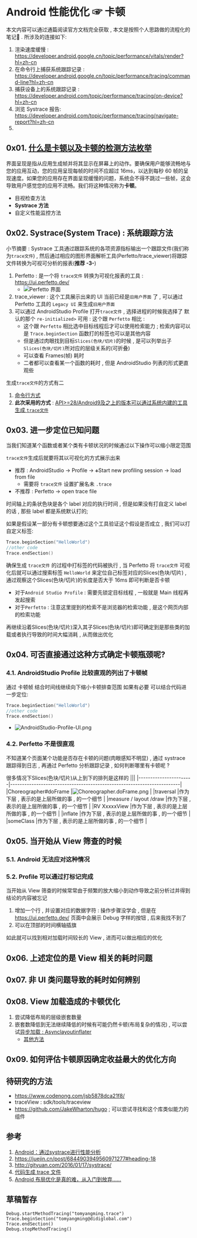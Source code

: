 



# Android 性能优化 ☞ 卡顿

本文内容可以通过通篇阅读官方文档完全获取 , 本文是按照个人思路做的流程化的笔记📒 .
所涉及的连接如下:
1. 渲染速度缓慢 : https://developer.android.google.cn/topic/performance/vitals/render?hl=zh-cn
2. 在命令行上捕获系统跟踪记录 : https://developer.android.google.cn/topic/performance/tracing/command-line?hl=zh-cn
3. 捕获设备上的系统跟踪记录 : https://developer.android.com/topic/performance/tracing/on-device?hl=zh-cn
4. 浏览 Systrace 报告: https://developer.android.com/topic/performance/tracing/navigate-report?hl=zh-cn
5. 



## 0x01. [什么是卡顿以及卡顿的检测方法枚举](https://developer.android.google.cn/topic/performance/vitals/render?hl=zh-cn)

界面呈现是指从应用生成帧并将其显示在屏幕上的动作。要确保用户能够流畅地与您的应用互动，您的应用呈现每帧的时间不应超过 16ms，以达到每秒 60 帧的呈现速度。如果您的应用存在界面呈现缓慢的问题，系统会不得不跳过一些帧，这会导致用户感觉您的应用不流畅。我们将这种情况称为**卡顿**。

- 目视检查方法
- **Systrace 方法**
- 自定义性能监控方法



## 0x02. Systrace(System Trace) : 系统跟踪方法

小节摘要 : Systrace 工具通过跟踪系统的各项资源指标输出一个跟踪文件(我们称为`trace文件`) , 然后通过相应的图形界面解析工具(Perfetto/trace_viewer)将跟踪文件转换为可视可分析的报表(**推荐 -3-**)
1. Perfetto : 是一个将 `trace文件` 转换为可视化报表的工具 : https://ui.perfetto.dev/
    - ![Perfetto 界面](Image/Perfetto_ui.png.png)
2. trace_viewer : 这个工具展示出来的 UI 当前已经是`旧用户界面` 了 , 可以通过 Perfetto 工具的 `Legacy UI` 来生成`旧用户界面`
3. 可以通过 AndroidStudio Profile 打开`trace文件` , 选择进程的时候我选择了 默认的那个 `re-initialized>` 可用 : 这个跟 `Perfetto` 相比 :
    - 这个跟 `Perfetto` 相比选中目标线程后才可以使用检索能力 ; 检索内容可以是 `Trace.beginSection` 函数打的标签也可以是其他内容
    - 但是通过肉眼找到目标`Slices(色块/切片)`的时候 , 是可以列举出子`Slices(色块/切片)`所对应的层级关系的(可折叠)
    - 可以查看 Frames(帧) 耗时 
    - 二者都可以查看某一个函数的耗时 , 但是 AndroidStudio 列表的形式更直观些

生成`trace文件`的方式有二
1. [命令行方式](https://developer.android.google.cn/topic/performance/tracing/command-line?hl=zh-cn)
2. **此次采用的方式** : [API>=28/Android9及之上的版本可以通过系统内建的工具生成 `trace文件`](https://developer.android.com/topic/performance/tracing/on-device?hl=zh-cn)


## 0x03. 进一步定位已知问题

当我们知道某个函数或者某个类有卡顿状况的时候通过以下操作可以缩小限定范围

`trace文件`生成后就要将其以可视化的方式展示出来
- 推荐 : AndroidStudio -> Profile -> `➕`Start new profiling session -> load from file
    - 需要将 `trace文件` 设置扩展名未 `.trace`
- 不推荐 : Perfetto -> open trace file


时间轴上的条状色块是各个 label 对应的执行时间 , 但是如果没有打自定义 label 的话 , 那些 label 都是系统默认打的;

如果是假设某一部分有卡顿想要通过这个工具验证这个假设是否成立 , 我们可以打自定义标签:
```kotlin
Trace.beginSection("HelloWorld")
//other code
Trace.endSection()
```

确保生成 `trace文件` 的过程中打标签的代码被执行 , 当 Perfetto 将 `trace文件` 可视化后就可以通过搜索标签 `HelloWorld` 来定位自己标签对应的Slices(色块/切片) , 通过观察这个Slices(色块/切片)的长度是否大于 16ms 即可判断是否卡顿
- 对于`Android Studio Profile` : 需要先锁定目标线程 , 一般就是 Main 线程再发起搜索
- 对于`Perfetto` : 注意这里提到的检索不是浏览器的检索功能 , 是这个网页内部的检索功能

再继续沿着Slices(色块/切片)深入其子Slices(色块/切片)即可确定到是那些类的加载或者执行导致的时间大幅消耗 , 从而做出优化

## 0x04. 可否直接通过这种方式确定卡顿瓶颈呢? 

### 4.1. AndroidStudio Profile 比较直观的列出了卡顿帧

通过 卡顿帧 结合时间线继续向下缩小卡顿排查范围 如果有必要 可以结合代码进一步定位:
```kotlin
Trace.beginSection("HelloWorld")
//other code
Trace.endSection()
```

- ![AndroidStudio-Profile-UI.png](Image/AndroidStudio-Profile-UI.png)


### 4.2. Perfetto 不是很直观

不知道某个页面某个功能是否存在卡顿的问题(肉眼感知不明显) , 通过 systrace 跟踪得到日志 , 再通过 Perfetto 分析跟踪记录 , 如何判断哪里有卡顿呢 ? 

很多情况下Slices(色块/切片)从上到下的排列是这样的
|||
|-----------------------|------------------------------------------------------------------------|
|Choreographer#doFrame  |![Choreographer.doFrame.png](Image/Choreographer.doFrame.png)           |
|traversal              |作为下层 , 表示的是上层所做的事 , 的一个细节                                  |
|measure / layout /draw |作为下层 , 表示的是上层所做的事 , 的一个细节                                  |
|RV XxxxxView           |作为下层 , 表示的是上层所做的事 , 的一个细节                                  |
|inflate                |作为下层 , 表示的是上层所做的事 , 的一个细节                                  |
|someClass              |作为下层 , 表示的是上层所做的事 , 的一个细节                                  |


## 0x05. 当开始从 View  筛查的时候

### 5.1. Android 无法应对这种情况

### 5.2. Profile 可以通过打标记完成

当开始从 View  筛查的时候常常由于频繁的放大缩小到动作导致之前分析过并得到结论的内容被忘记
1. 增加一个行 , 并设置对应的数据字符 : 操作步骤没学会 , 但是在 https://ui.perfetto.dev/ 页面中会展示 Debug 字样的按钮 , 后来我找不到了
2. 可以在顶部的时间横轴插旗

如此就可以找到相对加载时间较长的 View , 进而可以做出相应的优化


## 0x06. 上述定位的是 View 相关的耗时问题
## 0x07. 非 UI 类问题导致的耗时如何辨别

## 0x08. View 加载造成的卡顿优化

1. 尝试降低布局的层级嵌套数量
2. 嵌套数降低到无法继续降低的时候有可能仍然卡顿(布局复杂的情况) , 可以尝试[异步加载 : Asynclayoutinflater](https://developer.android.google.cn/jetpack/androidx/releases/asynclayoutinflater)
    - [其他方法](https://zhuanlan.zhihu.com/p/368555655)



## 0x09. 如何评估卡顿原因确定收益最大的优化方向





## 待研究的方法
- https://www.codenong.com/jsb5878dca21f8/
- traceView : sdk/tools/traceview
- https://github.com/JakeWharton/hugo ; 可以尝试寻找和这个库类似能力的组件


## 参考
1. [Android：通过systrace进行性能分析](https://www.cnblogs.com/blogs-of-lxl/p/10926824.html)
2. https://juejin.cn/post/6844903949560971277#heading-18
3. http://gityuan.com/2016/01/17/systrace/
4. [代码生成 trace 文件](https://cloud.tencent.com/developer/article/1014620)
5. [Android 布局优化是真的难，从入门到放弃……](https://zhuanlan.zhihu.com/p/368555655)


## 草稿暂存
```
Debug.startMethodTracing("tomyangming.trace")
Trace.beginSection("tomyangming@didiglobal.com")
Trace.endSection()
Debug.stopMethodTracing()
```